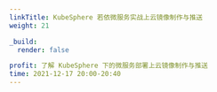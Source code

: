 ```yaml
---
linkTitle: KubeSphere 若依微服务实战上云镜像制作与推送
weight: 21

_build:
  render: false

profit: 了解 KubeSphere 下的微服务部署上云镜像制作与推送
time: 2021-12-17 20:00-20:40
---
```

